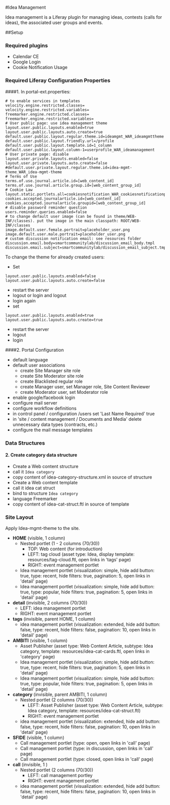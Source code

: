 #Idea Management

Idea management is a Liferay plugin for managing ideas, contests (calls for ideas), the associated user groups and events.

##Setup

### Required plugins
- Calendar CE
- Google Login
- Cookie Notification Usage

### Required Liferay Configuration Properties

####1. In portal-ext.properties:
```
# to enable services in templates
velocity.engine.restricted.classes=
velocity.engine.restricted.variables=
freemarker.engine.restricted.classes=
freemarker.engine.restricted.variables=
# User public page: use idea management theme
layout.user.public.layouts.enabled=true
layout.user.public.layouts.auto.create=true
default.user.public.layout.regular.theme.id=ideamgmt_WAR_ideamgmttheme
default.user.public.layout.friendly.url=/profile
default.user.public.layout.template.id=1_column
default.user.public.layout.column-1=userprofile_WAR_ideamanagement
# User private page: disable
layout.user.private.layouts.enabled=false
layout.user.private.layouts.auto.create=false
#default.user.private.layout.regular.theme.id=idea-mgmt-theme_WAR_idea-mgmt-theme
# Terms of Use
terms.of.use.journal.article.id=[web_content_id]
terms.of.use.journal.article.group.id=[web_content_group_id]
# Cookie Law
layout.static.portlets.all=cookiesnotification_WAR_cookiesnotificationportlet
cookies.accepted.journalarticle.id=[web_content_id]
cookies.accepted.journalarticle.groupid=[web_content_group_id]
# disable password reminder question
users.reminder.queries.enabled=false
# to change default user image (can be found in theme/WEB-INF/classes). put the image in the main classpath: ROOT/WEB-INF/classes
image.default.user.female.portrait=placeholder_user.png
image.default.user.male.portrait=placeholder_user.png
# custom discussion notification email: see resources folder
discussion.email.body=smartcommunitylab/discussion_email_body.tmpl
discussion.email.subject=smartcommunitylab/discussion_email_subject.tmpl
```
To change the theme for already created users:
  - Set 
  
  ```
  layout.user.public.layouts.enabled=false
  layout.user.public.layouts.auto.create=false
  ```
  - restart the server
  - logout or login and logout
  - login again
  - set
  
   ```
  layout.user.public.layouts.enabled=true
  layout.user.public.layouts.auto.create=true
  ```
  - restart the server
  - logout
  - login

####2. Portal Configuration
- default language
- default user associations
  * create Site Manager site role
  * create Site Moderator site role
  * create Blacklisted regular role
  * create Manager user, set Manager role, Site Content Reviewer
  * create Moderator user, set Moderator role
- enable google/facebook login
- configure mail server
- configure workflow definitions
- in control panel / configuration /users set 'Last Name Required' true
- in 'site / content management / Documents and Media' delete unnecessary data types (contracts, etc.)
- configure the mail message templates

### Data Structures

#### 2. Create category data structure

- Create a Web content structure
- call it `Idea category`
- copy content of idea-category-structure.xml in source of structure
- Create a Web content template
- call it idea cat struct
- bind to structure `Idea category`
- language Freemarker
- copy content of idea-cat-struct.ftl in source of template

### Site Layout

Apply Idea-mgmt-theme to the site.

- **HOME** (visible, 1 column)
  * Nested portlet (1 - 2 columns (70/30))
    * TOP: Web content (for introduction)
    * LEFT: tag cloud (asset type: Idea, display template: resources/tag-cloud.ftl, open links in 'tags' page)
    * RIGHT: event management portlet
  * Idea management portlet (visualization: simple, hide add button: true, type: recent, hide filters: true, pagination: 5, open links in 'detail' page)
  * Idea management portlet (visualization: simple, hide add button: true, type: popular, hide filters: true, pagination: 5, open links in 'detail' page)
- **detail** (invisible, 2 columns (70/30))
  * LEFT: idea management portlet
  * RIGHT: event management portlet
- **tags** (invisible, parent HOME, 1 column)
  * idea management portlet (visualization: extended, hide add button: false, type: recent, hide filters: false, pagination: 10, open links in 'detail' page)
- **AMBITI** (visible, 1 column)
  * Asset Publisher (asset type: Web Content Article, subtype: Idea category, template: resources/idea-cat-cards.ftl, open links in 'category' page)
  * Idea management portlet (visualization: simple, hide add button: true, type: recent, hide filters: true, pagination: 5, open links in 'detail' page)
  * Idea management portlet (visualization: simple, hide add button: true, type: popular, hide filters: true, pagination: 5, open links in 'detail' page)
- **category** (invisible, parent AMBITI, 1 column)
  * Nested portlet (2 columns (70/30))
    * LEFT: Asset Publisher (asset type: Web Content Article, subtype: Idea category, template: resources/idea-cat-struct.ftl)
    * RIGHT: event management portlet
  * idea management portlet (visualization: extended, hide add button: false, type: recent, hide filters: false, pagination: 10, open links in 'detail' page)
- **SFIDE** (visible, 1 column)
  * Call management portlet (type: open, open links in 'call' page)
  * Call management portlet (type: in discussion, open links in 'call' page)
  * Call management portlet (type: closed, open links in 'call' page)
- **call** (invisible, 1 )  
  * Nested portlet (2 columns (70/30))
    * LEFT: call management portley
    * RIGHT: event management portlet
  * idea management portlet (visualization: extended, hide add button: false, type: recent, hide filters: false, pagination: 10, open links in 'detail' page)

  

